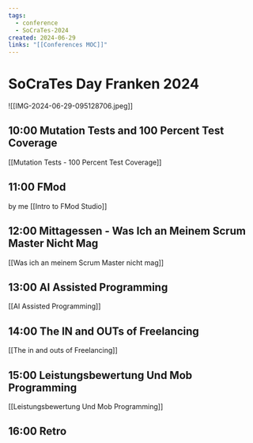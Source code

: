 ```yaml
---
tags:
  - conference
  - SoCraTes-2024
created: 2024-06-29
links: "[[Conferences MOC]]"
---
```

# SoCraTes Day Franken 2024

![[IMG-2024-06-29-095128706.jpeg]]

## 10:00 Mutation Tests and 100 Percent Test Coverage

[[Mutation Tests - 100 Percent Test Coverage]]

## 11:00 FMod

by me [[Intro to FMod Studio]]

## 12:00 Mittagessen - Was Ich an Meinem Scrum Master Nicht Mag

[[Was ich an meinem Scrum Master nicht mag]]

## 13:00 AI Assisted Programming

[[AI Assisted Programming]]

## 14:00 The IN and OUTs of Freelancing

 [[The in and outs of Freelancing]]

## 15:00 Leistungsbewertung Und Mob Programming

[[Leistungsbewertung Und Mob Programming]]

## 16:00 Retro
